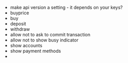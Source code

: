 
* make api version a setting - it depends on your keys?
* buyprice
* buy
* deposit
* withdraw
* allow not to ask to commit transaction
* allow not to show busy indicator
* show accounts
* show payment methods
*
